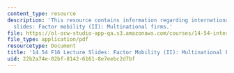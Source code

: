 ```yaml
---
content_type: resource
description: 'This resource contains information regarding international trade lecture
  slides: Factor mobility (II): Multinational firms.'
file: https://ol-ocw-studio-app-qa.s3.amazonaws.com/courses/14-54-international-trade-fall-2016/22b2a74e02bf814261618e7eebc2d7bf_MIT14_54F16_Lecture_24.pdf
file_type: application/pdf
resourcetype: Document
title: '14.54 F16 Lecture Slides: Factor Mobility (II): Multinational Firms'
uid: 22b2a74e-02bf-8142-6161-8e7eebc2d7bf
---
```

